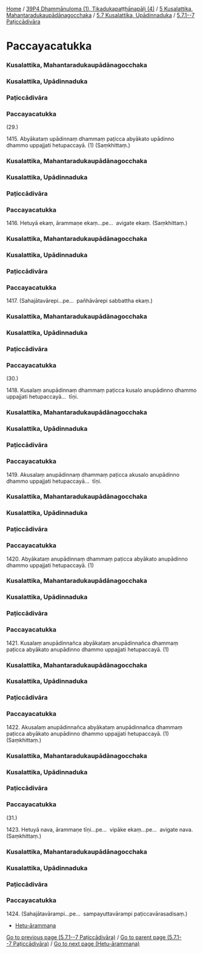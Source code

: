 
[Home](/) / [39P4 Dhammānuloma (1), Tikadukapaṭṭhānapāḷi (4)](../../../../39P4.md) / [5 Kusalattika, Mahantaradukaupādānagocchaka](../../../5.md) / [5.7 Kusalattika, Upādinnaduka](../../5.7.md) / [5.7.1--7 Paṭiccādivāra](../5.7.1--7.md)

# Paccayacatukka

### Kusalattika, Mahantaradukaupādānagocchaka

### Kusalattika, Upādinnaduka

### Paṭiccādivāra

### Paccayacatukka

(29.)

1415\. Abyākataṃ upādinnaṃ dhammaṃ paṭicca abyākato upādinno dhammo uppajjati hetupaccayā. (1) (Saṃkhittaṃ.)

### Kusalattika, Mahantaradukaupādānagocchaka

### Kusalattika, Upādinnaduka

### Paṭiccādivāra

### Paccayacatukka

1416\. Hetuyā ekaṃ, ārammaṇe ekaṃ…pe…  avigate ekaṃ. (Saṃkhittaṃ.)

### Kusalattika, Mahantaradukaupādānagocchaka

### Kusalattika, Upādinnaduka

### Paṭiccādivāra

### Paccayacatukka

1417\. (Sahajātavārepi…pe…  pañhāvārepi sabbattha ekaṃ.)

### Kusalattika, Mahantaradukaupādānagocchaka

### Kusalattika, Upādinnaduka

### Paṭiccādivāra

### Paccayacatukka

(30.)

1418\. Kusalaṃ anupādinnaṃ dhammaṃ paṭicca kusalo anupādinno dhammo uppajjati hetupaccayā…  tīṇi.

### Kusalattika, Mahantaradukaupādānagocchaka

### Kusalattika, Upādinnaduka

### Paṭiccādivāra

### Paccayacatukka

1419\. Akusalaṃ anupādinnaṃ dhammaṃ paṭicca akusalo anupādinno dhammo uppajjati hetupaccayā…  tīṇi.

### Kusalattika, Mahantaradukaupādānagocchaka

### Kusalattika, Upādinnaduka

### Paṭiccādivāra

### Paccayacatukka

1420\. Abyākataṃ anupādinnaṃ dhammaṃ paṭicca abyākato anupādinno dhammo uppajjati hetupaccayā. (1)

### Kusalattika, Mahantaradukaupādānagocchaka

### Kusalattika, Upādinnaduka

### Paṭiccādivāra

### Paccayacatukka

1421\. Kusalaṃ anupādinnañca abyākataṃ anupādinnañca dhammaṃ paṭicca abyākato anupādinno dhammo uppajjati hetupaccayā. (1)

### Kusalattika, Mahantaradukaupādānagocchaka

### Kusalattika, Upādinnaduka

### Paṭiccādivāra

### Paccayacatukka

1422\. Akusalaṃ anupādinnañca abyākataṃ anupādinnañca dhammaṃ paṭicca abyākato anupādinno dhammo uppajjati hetupaccayā. (1) (Saṃkhittaṃ.)

### Kusalattika, Mahantaradukaupādānagocchaka

### Kusalattika, Upādinnaduka

### Paṭiccādivāra

### Paccayacatukka

(31.)

1423\. Hetuyā nava, ārammaṇe tīṇi…pe…  vipāke ekaṃ…pe…  avigate nava. (Saṃkhittaṃ.)

### Kusalattika, Mahantaradukaupādānagocchaka

### Kusalattika, Upādinnaduka

### Paṭiccādivāra

### Paccayacatukka

1424\. (Sahajātavārampi…pe…  sampayuttavārampi paṭiccavārasadisaṃ.)

* [Hetu-ārammaṇa](Paccayacatukka/Hetu-arammana.md)

[Go to previous page (5.7.1--7 Paṭiccādivāra)](../5.7.1--7.md) / [Go to parent page (5.7.1--7 Paṭiccādivāra)](../5.7.1--7.md) / [Go to next page (Hetu-ārammaṇa)](Paccayacatukka/Hetu-arammana.md)


